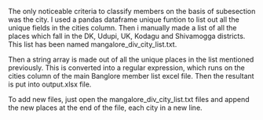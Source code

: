 The only noticeable criteria to classify members on the basis of subesection was the city.
I used a pandas dataframe unique funtion to list out all the unique fields in the cities column. Then i manually made a list of all the places which fall in the DK, Udupi, UK, Kodagu and Shivamogga districts. This list has been named mangalore_div_city_list.txt. 

Then a string array is made out of all the unique places in the list mentioned previously. This is converted into a regular expression, which runs on the cities column of the main Banglore member list excel file. Then the resultant is put into output.xlsx file.

To add new files, just open the mangalore_div_city_list.txt files and append the new places at the end of the file, each city in a new line. 